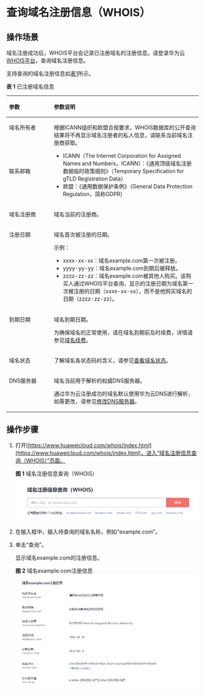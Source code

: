 # 查询域名注册信息（WHOIS）<a name="domain_ug_330004"></a>

## 操作场景<a name="section64101024183916"></a>

域名注册成功后，WHOIS平台会记录已注册域名的注册信息。请登录华为云[WHOIS平台](https://www.huaweicloud.com/whois/index.html)，查询域名注册信息。

支持查询的域名注册信息如[表1](#table0848124212012)所示。

**表 1**  已注册域名信息

<a name="table0848124212012"></a>
<table><thead align="left"><tr id="row9848204217209"><th class="cellrowborder" valign="top" width="23.330000000000002%" id="mcps1.2.3.1.1"><p id="p184854242010"><a name="p184854242010"></a><a name="p184854242010"></a>参数</p>
</th>
<th class="cellrowborder" valign="top" width="76.67%" id="mcps1.2.3.1.2"><p id="p484819422204"><a name="p484819422204"></a><a name="p484819422204"></a>参数说明</p>
</th>
</tr>
</thead>
<tbody><tr id="row14153105716221"><td class="cellrowborder" valign="top" width="23.330000000000002%" headers="mcps1.2.3.1.1 "><p id="p1715355712213"><a name="p1715355712213"></a><a name="p1715355712213"></a>域名所有者</p>
</td>
<td class="cellrowborder" rowspan="2" valign="top" width="76.67%" headers="mcps1.2.3.1.2 "><p id="p468510127233"><a name="p468510127233"></a><a name="p468510127233"></a>根据<span>ICANN组织</span>和欧盟合规要求，<span>WHOIS数据库的公开查询结果将不再显示域名注册者的私人信息</span>，请联系当前域名注册商获取。</p>
<a name="ul12407516280"></a><a name="ul12407516280"></a><ul id="ul12407516280"><li><span>ICANN</span><span>（The Internet Corporation for Assigned Names and Numbers，ICANN）</span>：<span>《通用顶级域名注册数据临时政策细则</span><span>》</span><span>（</span><span>Temporary Specification for gTLD Registration Data</span><span>）</span></li><li>欧盟：<span>《通用数据保护条例》</span>（General Data Protection Regulation，简称GDPR）</li></ul>
</td>
</tr>
<tr id="row14745145419220"><td class="cellrowborder" valign="top" headers="mcps1.2.3.1.1 "><p id="p674565422214"><a name="p674565422214"></a><a name="p674565422214"></a>联系邮箱</p>
</td>
</tr>
<tr id="row148489424207"><td class="cellrowborder" valign="top" width="23.330000000000002%" headers="mcps1.2.3.1.1 "><p id="p148481742182018"><a name="p148481742182018"></a><a name="p148481742182018"></a><span>域名注册商</span></p>
</td>
<td class="cellrowborder" valign="top" width="76.67%" headers="mcps1.2.3.1.2 "><p id="p8848164210207"><a name="p8848164210207"></a><a name="p8848164210207"></a>域名当前的注册商。</p>
</td>
</tr>
<tr id="row1784818422206"><td class="cellrowborder" valign="top" width="23.330000000000002%" headers="mcps1.2.3.1.1 "><p id="p16848174216207"><a name="p16848174216207"></a><a name="p16848174216207"></a>注册日期</p>
</td>
<td class="cellrowborder" valign="top" width="76.67%" headers="mcps1.2.3.1.2 "><p id="p118481142122012"><a name="p118481142122012"></a><a name="p118481142122012"></a>域名首次被注册的日期。</p>
<p id="p17471356152715"><a name="p17471356152715"></a><a name="p17471356152715"></a>示例：</p>
<a name="ul155072916148"></a><a name="ul155072916148"></a><ul id="ul155072916148"><li>xxxx-xx-xx：域名example.com第一次被注册。</li><li>yyyy-yy-yy：域名example.com到期后被释放。</li><li>zzzz-zz-zz：域名example.com被其他人购买。该购买人通过WHOIS平台查询，显示的注册日期为域名第一次被注册的日期（xxxx-xx-xx），而不是他购买域名的日期（zzzz-zz-zz）。</li></ul>
</td>
</tr>
<tr id="row138481442102013"><td class="cellrowborder" valign="top" width="23.330000000000002%" headers="mcps1.2.3.1.1 "><p id="p88486422201"><a name="p88486422201"></a><a name="p88486422201"></a>到期日期</p>
</td>
<td class="cellrowborder" valign="top" width="76.67%" headers="mcps1.2.3.1.2 "><p id="p18481442152011"><a name="p18481442152011"></a><a name="p18481442152011"></a>域名到期日期。</p>
<p id="p209171827172415"><a name="p209171827172415"></a><a name="p209171827172415"></a>为确保域名的正常使用，请在域名到期前及时续费，详情请参见<a href="域名续费.md">域名续费</a>。</p>
</td>
</tr>
<tr id="row2084824222016"><td class="cellrowborder" valign="top" width="23.330000000000002%" headers="mcps1.2.3.1.1 "><p id="p1584874282018"><a name="p1584874282018"></a><a name="p1584874282018"></a>域名状态</p>
</td>
<td class="cellrowborder" valign="top" width="76.67%" headers="mcps1.2.3.1.2 "><p id="p1284812422207"><a name="p1284812422207"></a><a name="p1284812422207"></a>了解域名各状态码的含义，请参见<a href="查看域名状态.md">查看域名状态</a>。</p>
</td>
</tr>
<tr id="row128901114102112"><td class="cellrowborder" valign="top" width="23.330000000000002%" headers="mcps1.2.3.1.1 "><p id="p68911014182115"><a name="p68911014182115"></a><a name="p68911014182115"></a>DNS服务器</p>
</td>
<td class="cellrowborder" valign="top" width="76.67%" headers="mcps1.2.3.1.2 "><p id="p1889181482116"><a name="p1889181482116"></a><a name="p1889181482116"></a>域名当前用于解析的权威DNS服务器。</p>
<p id="p14333175023610"><a name="p14333175023610"></a><a name="p14333175023610"></a><span>通过华为云注册成功的域名默认使用华为云DNS进行解析，</span>如需更改，请参见<a href="修改DNS服务器.md">修改DNS服务器</a>。</p>
</td>
</tr>
</tbody>
</table>

## 操作步骤<a name="section4266163831011"></a>

1.  打开[https://www.huaweicloud.com/whois/index.html](https://www.huaweicloud.com/whois/index.html)，进入“域名注册信息查询（WHOIS）”页面。

    **图 1**  域名注册信息查询（WHOIS）<a name="fig13416131921316"></a>  
    ![](figures/域名注册信息查询（WHOIS）.png "域名注册信息查询（WHOIS）")

2.  在输入框中，输入待查询的域名名称，例如“example.com”。
3.  单击“查询”。

    显示域名example.com的注册信息。

    **图 2**  域名example.com注册信息<a name="fig1459943131613"></a>  
    ![](figures/域名example-com注册信息.png "域名example-com注册信息")


